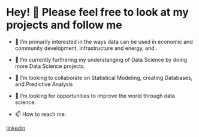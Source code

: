 # Hey! 👋 Please feel free to look at my projects and follow me 

- 🔭 I’m primarily interested in the ways data can be used in economic and community development, infrastructure and energy, and .
  
- 🌱 I’m currently furthering my understanging of Data Science by doing more Data Science projects.
  
- 👯 I’m looking to collaborate on Statistical Modeling, creating Databases, and Predictive Analysis
  
- 🤔 I’m looking for opportunities to improve the world through data science.
  
- 📫 How to reach me:
  
[linkedin](https://www.linkedin.com/in/esayas-asefa-easy/)
